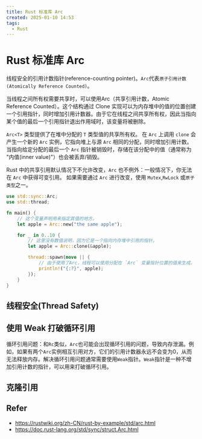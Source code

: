 ```yaml
---
title: Rust 标准库 Arc
created: 2025-01-10 14:53
tags:
  - Rust
---
```



<!-- markdownlint-disable MD025 -->

# Rust 标准库 Arc

线程安全的引用计数指针(reference-counting pointer)。`Arc`代表`原子引用计数(Atomically Reference Counted)`。

当线程之间所有权需要共享时，可以使用Arc（共享引用计数，Atomic Reference Counted）。这个结构通过 Clone 实现可以为内存堆中的值的位置创建一个引用指针，同时增加引用计数器。由于它在线程之间共享所有权，因此当指向某个值的最后一个引用指针退出作用域时，该变量将被删除。

`Arc<T>` 类型提供了在堆中分配的 `T` 类型值的共享所有权。 在 `Arc` 上调用 `clone` 会产生一个新的 `Arc` 实例，它指向堆上与源 `Arc` 相同的分配，同时增加引用计数。 当指向给定分配的最后一个 `Arc` 指针被销毁时，存储在该分配中的值（通常称为 "内值(inner value)"）也会被丢弃/销毁。

Rust 中的共享引用默认情况下不允许改变，`Arc` 也不例外：一般情况下，你无法在 `Arc` 中获得可变引用。 如果需要通过 `Arc` 进行改变，使用 `Mutex`,`RwLock` 或`原子类型`之一。

```rust
use std::sync::Arc;
use std::thread;

fn main() {
    // 这个变量声明用来指定其值的地方。
    let apple = Arc::new("the same apple");

    for _ in 0..10 {
        // 这里没有数值说明，因为它是一个指向内存堆中引用的指针。
        let apple = Arc::clone(&apple);

        thread::spawn(move || {
            // 由于使用了Arc，线程可以使用分配在 `Arc` 变量指针位置的值来生成。
            println!("{:?}", apple);
        });
    }
}
```

## 线程安全(Thread Safety)

## 使用 Weak 打破循环引用

循环引用问题：和`Rc`类似，`Arc`也可能会出现循环引用的问题，导致内存泄漏。例如，如果有两个`Arc`实例相互引用对方，它们的引用计数器永远不会变为0，从而无法释放内存。解决循环引用问题通常需要使用`Weak`指针。`Weak`指针是一种不增加引用计数的指针，可以用来打破循环引用。

## 克隆引用

## Refer

- <https://rustwiki.org/zh-CN/rust-by-example/std/arc.html>
- <https://doc.rust-lang.org/std/sync/struct.Arc.html>
